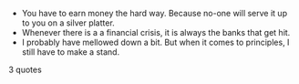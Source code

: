 - You have to earn money the hard way. Because no-one will serve it up to you on a silver platter.
 - Whenever there is a a financial crisis, it is always the banks that get hit.
 - I probably have mellowed down a bit. But when it comes to principles, I still have to make a stand.

3 quotes